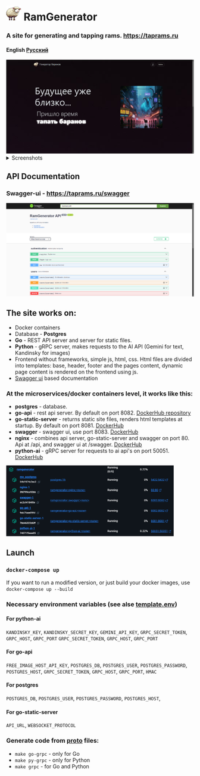 # [<img src="images/icon512.png" width="40"/>](https://taprams.ru) RamGenerator
### A site for generating and tapping rams. https://taprams.ru

#### English [Русский](README-RU.md )

<img src="images/index.png" width="600" alt="main page screenshot"/>

<details><summary>Screenshots</summary>

<img src="images/top.png" width=600 alt="top rams section screenshot"/>
<img src="images/ram.png" width=600 alt="ram page screenshot"/>
<img src="images/generate-ram.png" width="600" alt="generate ram page screenshot"/>

</details>

## API Documentation
### Swagger-ui - https://taprams.ru/swagger
[<img src="images/swagger.png" width="600"/>](https://taprams.ru/swagger)

## The site works on:
* Docker containers
* Database - **Postgres**
* **Go** - REST API server and server for static files.
* **Python** - gRPC server, makes requests to the AI API (Gemini for text, Kandinsky for images)
* Frontend without frameworks, simple js, html, css. Html files are divided into templates: base, header, footer and the
  pages content, dynamic page content is rendered on the frontend using js.
* [Swagger ui](https://taprams.ru/swagger) based documentation

### At the microservices/docker containers level, it works like this:
* **postgres** - database.
* **go-api** - rest api server. By default on port 8082. [DockerHub repository](https://hub.docker.com/repository/docker/kalashnik/ramgenerator-go-api)
* **go-static-server** - returns static site files, renders html templates at startup. By default on port 8081. [DockerHub](https://hub.docker.com/repository/docker/kalashnik/ramgenerator-go-static-server)
* **swagger** - swagger ui, use port 8083. [DockerHub](https://hub.docker.com/repository/docker/kalashnik/ramgenerator-swagger)
* **nginx** - combines api server, go-static-server and swagger on port 80. Api at /api, and swagger ui at /swagger. [DockerHub](https://hub.docker.com/repository/docker/kalashnik/ramgenerator-nginx)
* **python-ai** - gRPC server for requests to ai api's on port 50051. [DockerHub](https://hub.docker.com/repository/docker/kalashnik/ramgenerator-python-ai)

[<img src="images/docker.png" width="450"/>](images/docker.png)

## Launch
### `docker-compose up`
If you want to run a modified version, or just build your docker images, use `docker-compose up --build`

### Necessary environment variables (see alse [template.env](template.env))
#### For python-ai
`KANDINSKY_KEY`, `KANDINSKY_SECRET_KEY`, `GEMINI_API_KEY`, `GRPC_SECRET_TOKEN`, `GRPC_HOST`, `GRPC_PORT`
`GRPC_SECRET_TOKEN`, `GRPC_HOST`, `GRPC_PORT`

#### For go-api
`FREE_IMAGE_HOST_API_KEY`, `POSTGRES_DB`, `POSTGRES_USER`, `POSTGRES_PASSWORD`, `POSTGRES_HOST`,
`GRPC_SECRET_TOKEN`, `GRPC_HOST`, `GRPC_PORT`, `HMAC`

#### For postgres
`POSTGRES_DB`, `POSTGRES_USER`, `POSTGRES_PASSWORD`, `POSTGRES_HOST`,

#### For go-static-server
`API_URL`, `WEBSOCKET_PROTOCOL`

### Generate code from [proto](proto/ram_generator.proto) files:
* `make go-grpc` - only for Go
* `make py-grpc` - only for Python
* `make grpc` - for Go and Python
